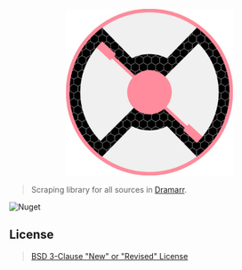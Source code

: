 <p align="center"><img src="https://github.com/Dramarr/Resources/blob/master/Images/logo.jpg?raw=true" width="300px;" height="300px" /></p>

> Scraping library for all sources in [Dramarr](https://dramarr.com).

![Nuget](https://img.shields.io/nuget/v/Dramarr.Scrapers)

## License

> [BSD 3-Clause "New" or "Revised" License](https://github.com/Dramarr/Dramarr.Scrapers/blob/master/LICENSE)
